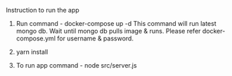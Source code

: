 
Instruction to run the app

1. Run command - docker-compose up -d
This command will run latest mongo db. Wait until mongo db pulls image & runs.
Please refer docker-compose.yml for username & password.

2. yarn install

3. To run app command - node src/server.js